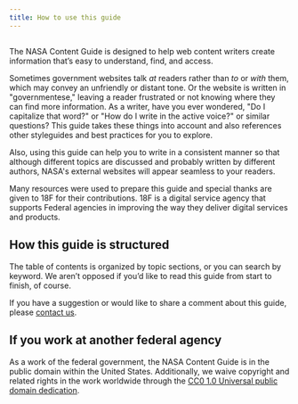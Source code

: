 ```yaml
---
title: How to use this guide
---
```


## 

The NASA Content Guide is designed to help web content writers create information that’s easy to understand, find, and access. 

Sometimes government websites talk _at_ readers rather than _to_ or _with_ them, which may convey an unfriendly or distant tone. Or the website is written in "governmentese," leaving a reader frustrated or not knowing where they can find more information. 
As a writer, have you ever wondered, "Do I capitalize that word?" or "How do I write in the active voice?" or similar questions? This guide takes these things into account and also references other styleguides and best practices for you to explore.  

Also, using this guide can help you to write in a consistent manner so that although different topics are discussed and probably written by different authors, NASA's external websites will appear seamless to your readers.

Many resources were used to prepare this guide and special thanks are given to 18F for their contributions. 18F is a digital service agency that supports Federal agencies in improving the way they deliver digital services and products.

## How this guide is structured 

The table of contents is organized by topic sections, or you can search by keyword. We aren’t opposed if you’d like to read this guide from start to finish, of course.

If you have a suggestion or would like to share a comment about this guide, please [contact us](https://github.com/bruffridge/content-guide/issues/new).

## If you work at another federal agency 

As a work of the federal government, the NASA Content Guide is in the public domain within the United States. Additionally, we waive copyright and related rights in the work worldwide through the [CC0 1.0 Universal public domain dedication](https://creativecommons.org/publicdomain/zero/1.0/legalcode).


